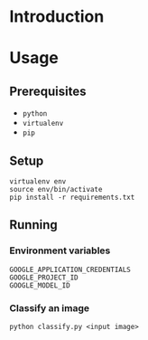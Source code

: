 # Introduction

# Usage

## Prerequisites

* `python`
* `virtualenv`
* `pip`

## Setup

```
virtualenv env
source env/bin/activate
pip install -r requirements.txt
```

## Running

### Environment variables

```
GOOGLE_APPLICATION_CREDENTIALS
GOOGLE_PROJECT_ID
GOOGLE_MODEL_ID
```

### Classify an image

```
python classify.py <input image>
```
